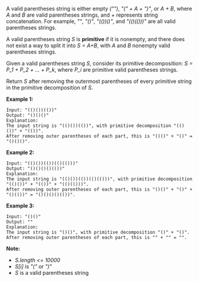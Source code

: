 A valid parentheses string is either empty *("")*, *"(" + A + ")"*, or *A + B*, where *A* and *B* are valid parentheses strings, and *+* represents string concatenation.  For example, *""*, *"()"*, *"(())()"*, and *"(()(()))"* are all valid parentheses strings.

A valid parentheses string *S* is **primitive** if it is nonempty, and there does not exist a way to split it into *S = A+B*, with *A* and *B* nonempty valid parentheses strings.

Given a valid parentheses string *S*, consider its primitive decomposition: *S = P_1 + P_2 + ... + P_k*, where *P_i* are primitive valid parentheses strings.

Return *S* after removing the outermost parentheses of every primitive string in the primitive decomposition of *S*.

**Example 1:**
```
Input: "(()())(())"
Output: "()()()"
Explanation:
The input string is "(()())(())", with primitive decomposition "(()())" + "(())".
After removing outer parentheses of each part, this is "()()" + "()" = "()()()".
```
**Example 2:**
```
Input: "(()())(())(()(()))"
Output: "()()()()(())"
Explanation:
The input string is "(()())(())(()(()))", with primitive decomposition "(()())" + "(())" + "(()(()))".
After removing outer parentheses of each part, this is "()()" + "()" + "()(())" = "()()()()(())".
```
**Example 3:**
```
Input: "()()"
Output: ""
Explanation:
The input string is "()()", with primitive decomposition "()" + "()".
After removing outer parentheses of each part, this is "" + "" = "".
```

**Note:**
* *S.length <= 10000*
* *S[i]* is *"("* or *")"*
* *S* is a valid parentheses string